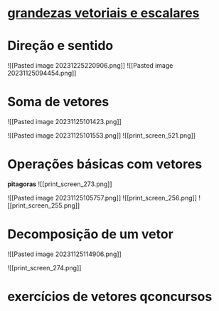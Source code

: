 # [grandezas vetoriais e escalares](https://www.google.com/search?q=o+que+%C3%A9+uma+grandeza+vetorial&oq=o+que+%C3%A9+uma+grandeza+ve&gs_lcrp=EgZjaHJvbWUqBwgAEAAYgAQyBwgAEAAYgAQyBggBEEUYOTIHCAIQABiABDIHCAMQABiABDIHCAQQABiABDIICAUQABgWGB4yCAgGEAAYFhgeMggIBxAAGBYYHjIICAgQABgWGB4yCAgJEAAYFhgeqAIAsAIA&sourceid=chrome&ie=UTF-8#fpstate=ive&vld=cid:a65fddf3,vid:oZPWOXtIUFI,st:0)

# Direção e sentido

![[Pasted image 20231225220906.png]]
![[Pasted image 20231125094454.png]]

# Soma de vetores

![[Pasted image 20231125101423.png]]

![[Pasted image 20231125101553.png]]
![[print_screen_521.png]]

# Operações básicas com vetores


**pitagoras**
![[print_screen_273.png]]

![[Pasted image 20231125105757.png]]
![[print_screen_256.png]]
![[print_screen_255.png]]

# Decomposição de um vetor

![[Pasted image 20231125114906.png]]

![[print_screen_274.png]]




# exercícios de vetores qconcursos

